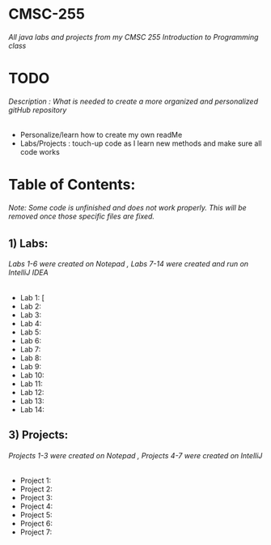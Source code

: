 # CMSC-255
###### All java labs and projects from my CMSC 255 Introduction to Programming class

# TODO
###### Description : What is needed to create a more organized and personalized gitHub repository
- Personalize/learn how to create my own readMe
- Labs/Projects : touch-up code as I learn new methods and make sure all code works

# Table of Contents:
###### Note: Some code is unfinished and does not work properly. This will be removed once those specific files are fixed.

## 1) Labs:
###### Labs 1-6 were created on Notepad , Labs 7-14 were created and run on IntelliJ IDEA
- Lab 1: [
- Lab 2: 
- Lab 3: 
- Lab 4: 
- Lab 5: 
- Lab 6: 
- Lab 7: 
- Lab 8: 
- Lab 9: 
- Lab 10: 
- Lab 11: 
- Lab 12: 
- Lab 13: 
- Lab 14: 

## 3) Projects:
###### Projects 1-3 were created on Notepad , Projects 4-7 were created on IntelliJ
- Project 1: 
- Project 2: 
- Project 3: 
- Project 4: 
- Project 5: 
- Project 6: 
- Project 7: 
